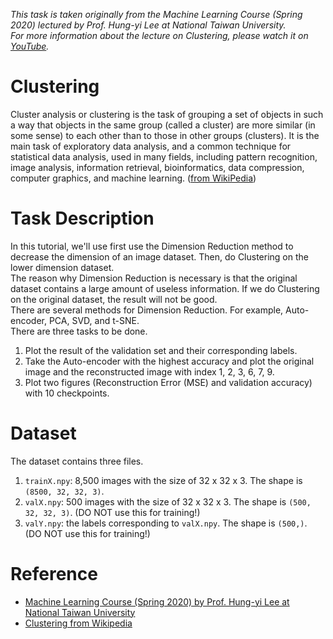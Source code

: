 *This task is taken originally from the Machine Learning Course (Spring 2020) lectured by Prof. Hung-yi Lee at National Taiwan University.*\
*For more information about the lecture on Clustering, please watch it on [YouTube](https://www.youtube.com/watch?v=iwh5o_M4BNU&ab_channel=Hung-yiLee).*

# Clustering
Cluster analysis or clustering is the task of grouping a set of objects in such a way that objects in the same group (called a cluster) are more similar (in some sense) to each other than to those in other groups (clusters). It is the main task of exploratory data analysis, and a common technique for statistical data analysis, used in many fields, including pattern recognition, image analysis, information retrieval, bioinformatics, data compression, computer graphics, and machine learning. ([from WikiPedia](https://en.wikipedia.org/wiki/Cluster_analysis))

# Task Description
In this tutorial, we'll use first use the Dimension Reduction method to decrease the dimension of an image dataset. Then, do Clustering on the lower dimension dataset.\
The reason why Dimension Reduction is necessary is that the original dataset contains a large amount of useless information. If we do Clustering on the original dataset, the result will not be good.\
There are several methods for Dimension Reduction. For example, Auto-encoder, PCA, SVD, and t-SNE.\
There are three tasks to be done.
1. Plot the result of the validation set and their corresponding labels.
2. Take the Auto-encoder with the highest accuracy and plot the original image and the reconstructed image with index 1, 2, 3, 6, 7, 9.
3. Plot two figures (Reconstruction Error (MSE) and validation accuracy) with 10 checkpoints.

# Dataset
The dataset contains three files.
1. `trainX.npy`: 8,500 images with the size of 32 x 32 x 3. The shape is `(8500, 32, 32, 3)`.
2. `valX.npy`: 500 images with the size of 32 x 32 x 3. The shape is `(500, 32, 32, 3)`. (DO NOT use this for training!)
3. `valY.npy`: the labels corresponding to `valX.npy`. The shape is `(500,)`.  (DO NOT use this for training!)


# Reference
- [Machine Learning Course (Spring 2020) by Prof. Hung-yi Lee at National Taiwan University](http://speech.ee.ntu.edu.tw/~tlkagk/courses_ML20.html)
- [Clustering from Wikipedia](https://en.wikipedia.org/wiki/Cluster_analysis)
